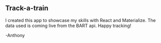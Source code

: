 ## Track-a-train

I created this app to showcase my skills with React and Materialize. The data used is coming live from the BART api. Happy tracking!

-Anthony
